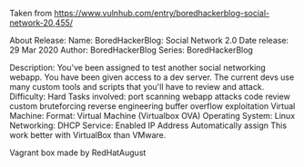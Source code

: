 Taken from https://www.vulnhub.com/entry/boredhackerblog-social-network-20,455/ 

About Release:
    Name: BoredHackerBlog: Social Network 2.0
    Date release: 29 Mar 2020
    Author: BoredHackerBlog
    Series: BoredHackerBlog

Description:
    You've been assigned to test another social networking webapp.
    You have been given access to a dev server.
    The current devs use many custom tools and scripts that you'll have to review and attack.
    Difficulty: Hard
    Tasks involved:
    port scanning
    webapp attacks
    code review
    custom bruteforcing
    reverse engineering
    buffer overflow
    exploitation
    Virtual Machine:
    Format: Virtual Machine (Virtualbox OVA)
    Operating System: Linux
    Networking:
    DHCP Service: Enabled
    IP Address Automatically assign
    This work better with VirtualBox than VMware. 

Vagrant box made by RedHatAugust
